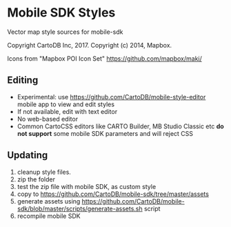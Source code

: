 # Mobile SDK Styles

Vector map style sources for mobile-sdk

Copyright CartoDB Inc, 2017.
Copyright (c) 2014, Mapbox.

Icons from "Mapbox POI Icon Set" https://github.com/mapbox/maki/

## Editing

* Experimental: use https://github.com/CartoDB/mobile-style-editor mobile app to view and edit styles
* If not available, edit with text editor
* No web-based editor 
* Common CartoCSS editors like CARTO Builder, MB Studio Classic etc **do not support** some mobile SDK parameters and will reject CSS

## Updating

1. cleanup style files.
2. zip the folder
3. test the zip file with mobile SDK, as custom style
4. copy to https://github.com/CartoDB/mobile-sdk/tree/master/assets
5. generate assets using https://github.com/CartoDB/mobile-sdk/blob/master/scripts/generate-assets.sh script
6. recompile mobile SDK
